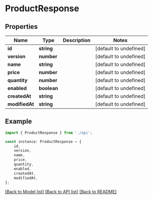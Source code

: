 # ProductResponse


## Properties

Name | Type | Description | Notes
------------ | ------------- | ------------- | -------------
**id** | **string** |  | [default to undefined]
**version** | **number** |  | [default to undefined]
**name** | **string** |  | [default to undefined]
**price** | **number** |  | [default to undefined]
**quantity** | **number** |  | [default to undefined]
**enabled** | **boolean** |  | [default to undefined]
**createdAt** | **string** |  | [default to undefined]
**modifiedAt** | **string** |  | [default to undefined]

## Example

```typescript
import { ProductResponse } from './api';

const instance: ProductResponse = {
    id,
    version,
    name,
    price,
    quantity,
    enabled,
    createdAt,
    modifiedAt,
};
```

[[Back to Model list]](../README.md#documentation-for-models) [[Back to API list]](../README.md#documentation-for-api-endpoints) [[Back to README]](../README.md)
